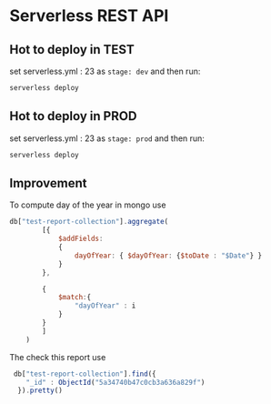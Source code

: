 # Serverless REST API
## Hot to deploy in TEST
set serverless.yml : 23 as `stage: dev` and then run:
```sh
serverless deploy
```
## Hot to deploy in PROD
set serverless.yml : 23 as `stage: prod` and then run:
```sh
serverless deploy
```
## Improvement
To compute day of the year in mongo use
```js
db["test-report-collection"].aggregate(
        [{
            $addFields:
            {
                dayOfYear: { $dayOfYear: {$toDate : "$Date"} }
            }
        },

        {
            $match:{
                "dayOfYear" : i
            }
        }
        ]
    )
```

The check this report use
```js
 db["test-report-collection"].find({
    "_id" : ObjectId("5a34740b47c0cb3a636a829f")
  }).pretty()
```